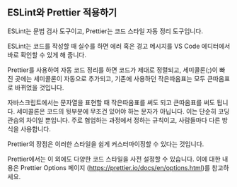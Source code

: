 ## ESLint와 Prettier 적용하기

ESLint는 문법 검사 도구이고, Prettier는 코드 스타일 자동 정리 도구입니다.

ESLint는 코드를 작성할 때 실수를 하면 에러 혹은 경고 메시지를 VS Code 에디터에서 바로 확인할 수 있게 해 줍니다.

Prettier를 사용하여 자동 코드 정리를 하면 코드가 제대로 정렬되고, 세미콜론(;)이 빠진 곳에는 세미콜론이 자동으로 추가되고, 기존에 사용하던 작은따옴표는 모두 큰따옴표로 바뀌었을 것입니다.

자바스크립트에서는 문자열을 표현할 때 작은따옴표를 써도 되고 큰따옴표를 써도 됩니다. 세미콜론은 코드의 뒷부분에 무조건 있어야 하는 문자가 아닙니다. 이는 단순히 코딩 관습의 차이일 뿐입니다. 주로 협업하는 과정에서 정하는 규칙이고, 사람들마다 다른 방식을 사용합니다.

Prettier의 장점은 이러한 스타일을 쉽게 커스터마이징할 수 있다는 것입니다.

Prettier에서는 이 외에도 다양한 코드 스타일을 사전 설정할 수 있습니다. 이에 대한 내용은 Prettier Options 페이지 (https://prettier.io/docs/en/options.html)를 참고하세요.
